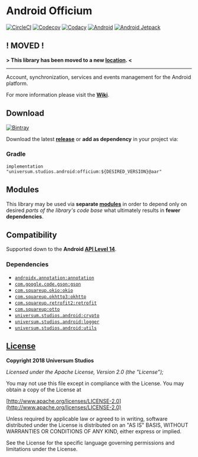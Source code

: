 Android Officium
===============

[![CircleCI](https://circleci.com/gh/universum-studios/android_officium.svg?style=shield)](https://circleci.com/gh/universum-studios/android_officium)
[![Codecov](https://codecov.io/gh/universum-studios/android_officium/branch/master/graph/badge.svg)](https://codecov.io/gh/universum-studios/android_officium)
[![Codacy](https://api.codacy.com/project/badge/Grade/b46e219849d04733ab3cb29beeb0cfaf)](https://www.codacy.com/app/universum-studios/android_officium?utm_source=github.com&amp;utm_medium=referral&amp;utm_content=universum-studios/android_officium&amp;utm_campaign=Badge_Grade)
[![Android](https://img.shields.io/badge/android-9.0-blue.svg)](https://developer.android.com/about/versions/pie/android-9.0)
[![Android Jetpack](https://img.shields.io/badge/Android-Jetpack-brightgreen.svg)](https://developer.android.com/jetpack)

## ! MOVED ! ##

**> This library has been moved to a new [location](https://bitbucket.org/android-universum/officium). <**

---

Account, synchronization, services and events management for the Android platform.

For more information please visit the **[Wiki](https://github.com/universum-studios/android_officium/wiki)**.

## Download ##
[![Bintray](https://api.bintray.com/packages/universum-studios/android/universum.studios.android%3Aofficium/images/download.svg)](https://bintray.com/universum-studios/android/universum.studios.android%3Aofficium/_latestVersion)

Download the latest **[release](https://github.com/universum-studios/android_officium/releases "Releases page")** or **add as dependency** in your project via:

### Gradle ###

    implementation "universum.studios.android:officium:${DESIRED_VERSION}@aar"

## Modules ##

This library may be used via **separate [modules](https://github.com/universum-studios/android_officium/blob/master/MODULES.md)**
in order to depend only on desired _parts of the library's code base_ what ultimately results in **fewer dependencies**.

## Compatibility ##

Supported down to the **Android [API Level 14](http://developer.android.com/about/versions/android-4.0.html "See API highlights")**.

### Dependencies ###

- [`androidx.annotation:annotation`](https://developer.android.com/jetpack/androidx)
- [`com.google.code.gson:gson`](https://github.com/google/gson)
- [`com.squareup.okio:okio`](https://github.com/square/okio)
- [`com.squareup.okhttp3:okhttp`](http://square.github.io/okhttp/)
- [`com.squareup.retrofit2:retrofit`](http://square.github.io/retrofit/)
- [`com.squareup:otto`](http://square.github.io/otto/)
- [`universum.studios.android:crypto`](https://github.com/universum-studios/android_crypto)
- [`universum.studios.android:logger`](https://github.com/universum-studios/android_logger)
- [`universum.studios.android:utils`](https://github.com/universum-studios/android_utils)

## [License](https://github.com/universum-studios/android_officium/blob/master/LICENSE.md) ##

**Copyright 2018 Universum Studios**

_Licensed under the Apache License, Version 2.0 (the "License");_

You may not use this file except in compliance with the License. You may obtain a copy of the License at

[http://www.apache.org/licenses/LICENSE-2.0](http://www.apache.org/licenses/LICENSE-2.0)

Unless required by applicable law or agreed to in writing, software distributed under the License
is distributed on an "AS IS" BASIS, WITHOUT WARRANTIES OR CONDITIONS OF ANY KIND, either express
or implied.
     
See the License for the specific language governing permissions and limitations under the License.
